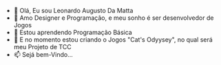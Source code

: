 - 👋 Olá, Eu sou Leonardo Augusto Da Matta
- 👀 Amo Designer e Programação, e meu sonho é ser desenvolvedor de Jogos
- 🌱 Estou aprendendo Programação Básica
- 💞️ E no momento estou criando o Jogos "Cat's Odyysey", no qual será meu Projeto de TCC
- 📫 Sejá bem-Vindo...
